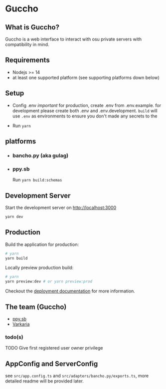 # Guccho

## What is Guccho?

Guccho is a web interface to interact with osu private servers with compatibility in mind.

## Requirements

- Nodejs >= 14
- at least one supported platform (see supporting platforms down below)

## Setup

- Config .env *important*
for production, create .env from .env.example.
for development please create both .env and .env.development. `build` will use `.env` as environments to ensure you don't made any secrets to the

- Run `yarn`

## platforms

- ### bancho.py (aka gulag)

- ### ppy.sb

  Run `yarn build:schemas`

## Development Server

Start the development server on <http://localhost:3000>

```bash
yarn dev
```

## Production

Build the application for production:

```bash
# yarn
yarn build
```

Locally preview production build:

```bash
# yarn
yarn preview:dev # or yarn preview:prod
```

Checkout the [deployment documentation](https://v3.nuxtjs.org/guide/deploy/presets) for more information.

## The team (Guccho)

- [ppy.sb](https://github.com/ppy-sb)
- [Varkaria](https://github.com/Varkaria)

### todo(s)

TODO Give first registered user owner privilege

## AppConfig and ServerConfig

see `src/app.config.ts` and `src/adapters/bancho.py/exports.ts`, more detailed readme will be provided later.
